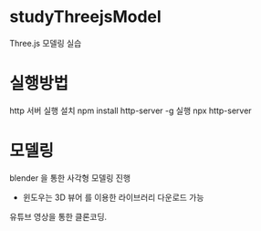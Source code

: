 # studyThreejsModel
Three.js 모델링 실습

# 실행방법
http 서버 실행 
설치
npm install http-server -g
실행
npx http-server

# 모델링
blender 을 통한 사각형 모델링 진행
* 윈도우는 3D 뷰어 를 이용한 라이브러리 다운로드 가능 



유튜브 영상을 통한 클론코딩.
